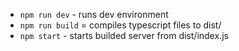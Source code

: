 - `npm run dev` - runs dev environment
- `npm run build` = compiles typescript files to dist/
- `npm start` - starts builded server from dist/index.js
